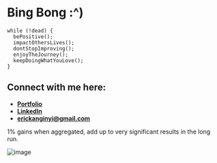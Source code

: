 # Bing Bong :^)

```
while (!dead) {
  bePositive();
  impactOthersLives();
  dontStopImproving();
  enjoyTheJourney();
  keepDoingWhatYouLove();
}
```

## Connect with me here:
- **[Portfolio](https://eric-yi.netlify.app/)**
- **[LinkedIn](https://www.linkedin.com/in/eric-kangin-yi/)**
- **[erickanginyi@gmail.com](mailto:erickanginyi@gmail.com)**

1% gains when aggregated, add up to very significant results in the long run.

![image](https://jamesclear.com/wp-content/uploads/2015/08/tiny-gains-graph.jpg)

<!-- 👋 -->

<!--
**Kanginyi/Kanginyi** is a ✨ _special_ ✨ repository because its `README.md` (this file) appears on your GitHub profile.

Here are some ideas to get you started:

- 🔭 I’m currently working on ...
- 🌱 I’m currently learning ...
- 👯 I’m looking to collaborate on ...
- 🤔 I’m looking for help with ...
- 💬 Ask me about ...
- 📫 How to reach me: ...
- 😄 Pronouns: ...
- ⚡ Fun fact: ...
-->
